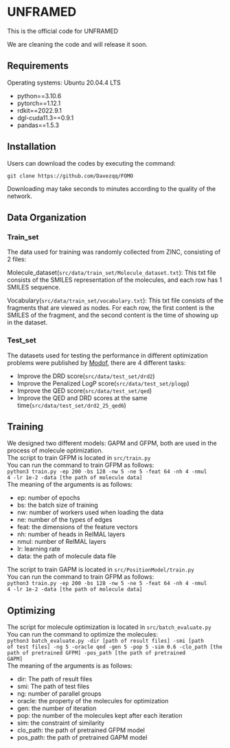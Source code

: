# UNFRAMED

This is the official code for UNFRAMED

We are cleaning the code and will release it soon.
## Requirements 
Operating systems: Ubuntu 20.04.4 LTS  
- python==3.10.6  
- pytorch==1.12.1  
- rdkit==2022.9.1  
- dgl-cuda11.3==0.9.1  
- pandas==1.5.3

## Installation
Users can download the codes by executing the command:
<pre><code>git clone https://github.com/Davezqq/FOMO
</code></pre>
Downloading may take seconds to minutes according to the quality of the network.

## Data Organization
### Train_set
The data used for training was randomly collected from ZINC, consisting of 2 files:  

Molecule_dataset(<code>src/data/train_set/Molecule_dataset.txt</code>): This txt file consists of the SMILES representation of the molecules, and each row has 1 SMILES sequence. 

Vocabulary(<code>src/data/train_set/vocabulary.txt</code>): This txt file consists of the fragments that are viewed as nodes. For each row, the first content is the SMILES of the fragment, and the second content is the time of showing up in the dataset.

### Test_set
The datasets used for testing the performance in different optimization problems were published by [Modof](https://github.com/ziqi92/Modof), there are 4 different tasks:
- Improve the DRD score(<code>src/data/test_set/drd2</code>)
- Improve the Penalized LogP score(<code>src/data/test_set/plogp</code>)
- Improve the QED score(<code>src/data/test_set/qed</code>)
- Improve the QED and DRD scores at the same time(<code>src/data/test_set/drd2_25_qed6</code>)
  
## Training
We designed two different models: GAPM and GFPM, both are used in the process of molecule optimization.   
The script to train GFPM is located in <code>src/train.py</code>  
You can run the command to train GFPM as follows:  
<code>python3 train.py -ep 200 -bs 128 -nw 5 -ne 5 -feat 64 -nh 4 -nmul 4 -lr 1e-2 -data [the path of molecule data]</code>  
The meaning of the arguments is as follows:  
- ep: number of epochs  
- bs: the batch size of training  
- nw: number of workers used when loading the data  
- ne: number of the types of edges  
- feat: the dimensions of the feature vectors  
- nh: number of heads in RelMAL layers  
- nmul: number of RelMAL layers  
- lr: learning rate  
- data: the path of molecule data file

The script to train GAPM is located in <code>src/PositionModel/train.py</code>  
You can run the command to train GFPM as follows:  
<code>python3 train.py -ep 200 -bs 128 -nw 5 -ne 5 -feat 64 -nh 4 -nmul 4 -lr 1e-2 -data [the path of molecule data]</code>  

## Optimizing
The script for molecule optimization is located in  <code>src/batch_evaluate.py</code>   
You can run the command to optimize the molecules:  
<code>python3 batch_evaluate.py -dir [path of result files] -smi [path of test files] -ng 5 -oracle qed -gen 5 -pop 5 -sim 0.6 -clo_path [the path of pretrained GFPM] -pos_path [the path of pretrained GAPM]</code>  
The meaning of the arguments is as follows:
- dir: The path of result files 
- smi: The path of test files
- ng: number of parallel groups
- oracle: the property of the molecules for optimization
- gen: the number of iteration
- pop: the number of the molecules kept after each iteration
- sim: the constraint of similarity 
- clo_path: the path of pretrained GFPM model  
- pos_path: the path of pretrained GAPM model
